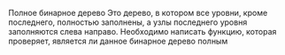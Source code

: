 Полное
бинарное
дерево
Это дерево, в котором все уровни, кроме
последнего, полностью заполнены, а
узлы последнего уровня заполняются
слева направо.
Необходимо написать функцию, которая
проверяет, является ли данное бинарное
дерево полным
